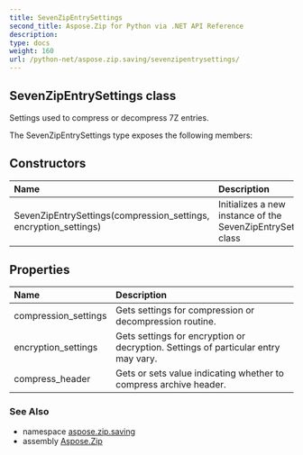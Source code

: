 ```yaml
---
title: SevenZipEntrySettings
second_title: Aspose.Zip for Python via .NET API Reference
description: 
type: docs
weight: 160
url: /python-net/aspose.zip.saving/sevenzipentrysettings/
---
```


## SevenZipEntrySettings class

Settings used to compress or decompress 7Z entries.

The SevenZipEntrySettings type exposes the following members:
## Constructors
| Name | Description |
| :- | :- |
|SevenZipEntrySettings(compression_settings, encryption_settings)|Initializes a new instance of the SevenZipEntrySettings class|
## Properties
| Name | Description |
| :- | :- |
|compression_settings|Gets settings for compression or decompression routine.|
|encryption_settings|Gets settings for encryption or decryption. Settings of particular entry may vary.|
|compress_header|Gets or sets value indicating whether to compress archive header.|

### See Also

* namespace [aspose.zip.saving](/zip/python-net/aspose.zip.saving/)
* assembly [Aspose.Zip](/zip/python-net/)

